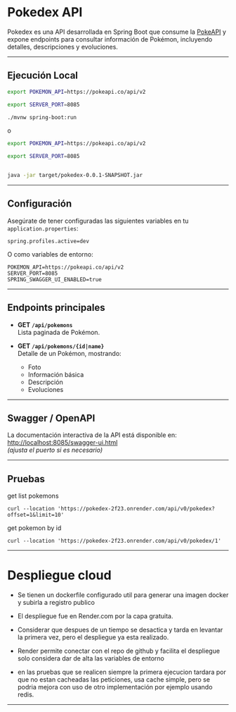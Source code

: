 # Pokedex API

Pokedex es una API desarrollada en Spring Boot que consume la [PokeAPI](https://pokeapi.co/api/v2) y expone endpoints para consultar información de Pokémon, incluyendo detalles, descripciones y evoluciones.

---

## Ejecución Local

```bash
export POKEMON_API=https://pokeapi.co/api/v2

export SERVER_PORT=8085

./mvnw spring-boot:run
```
o
```bash
export POKEMON_API=https://pokeapi.co/api/v2

export SERVER_PORT=8085


java -jar target/pokedex-0.0.1-SNAPSHOT.jar
```

---

##  Configuración

Asegúrate de tener configuradas las siguientes variables en tu `application.properties`:

```properties
spring.profiles.active=dev
```

O como variables de entorno:

```env
POKEMON_API=https://pokeapi.co/api/v2
SERVER_PORT=8085
SPRING_SWAGGER_UI_ENABLED=true
```

---

## Endpoints principales

- **GET `/api/pokemons`**  
  Lista paginada de Pokémon.

- **GET `/api/pokemons/{id|name}`**  
  Detalle de un Pokémon, mostrando:
  - Foto
  - Información básica
  - Descripción
  - Evoluciones

---

## Swagger / OpenAPI

La documentación interactiva de la API está disponible en:  
[http://localhost:8085/swagger-ui.html](http://localhost:8085/swagger-ui.html)  
*(ajusta el puerto si es necesario)*

---

##  Pruebas

get list pokemons
```
curl --location 'https://pokedex-2f23.onrender.com/api/v0/pokedex?offset=1&limit=10'
```

get pokemon by id
```
curl --location 'https://pokedex-2f23.onrender.com/api/v0/pokedex/1'
```

---

# Despliegue cloud

* Se tienen un dockerfile configurado util para  generar una imagen docker y subirla a registro publico 

* El despliegue fue en Render.com por la capa gratuita.
* Considerar que despues de un tiempo se desactica y tarda en levantar la primera vez, pero el despliegue ya esta realizado.
* Render permite conectar con el repo de github y facilita el despliegue solo considera dar de alta las variables de entorno
*  en las pruebas que se realicen siempre la primera ejecucion tardara por que no estan cacheadas las peticiones, usa cache simple, pero se podria mejora con uso de otro implementación por ejemplo usando redis.
---